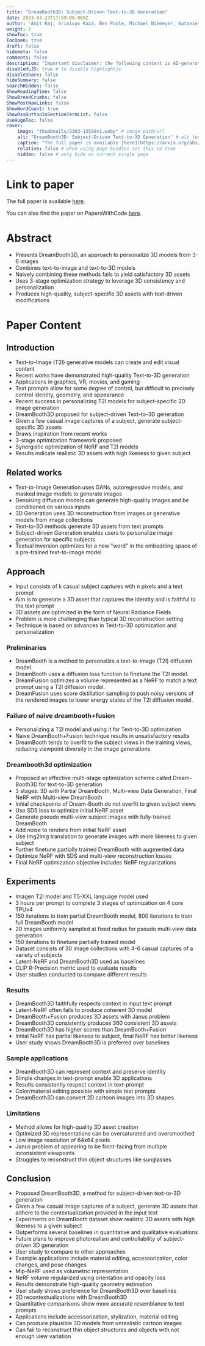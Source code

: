 ```yaml
---
title: "DreamBooth3D: Subject-Driven Text-to-3D Generation"
date: 2023-03-23T17:59:00.000Z
author: "Amit Raj, Srinivas Kaza, Ben Poole, Michael Niemeyer, Nataniel Ruiz and 7 others"
weight: 2
showToc: true
TocOpen: true
draft: false
hidemeta: false
comments: false
description: "Important disclaimer: the following content is AI-generated, please make sure to fact check the presented information by reading the full paper."
disableHLJS: true # to disable highlightjs
disableShare: false
hideSummary: false
searchHidden: false
ShowReadingTime: false
ShowBreadCrumbs: false
ShowPostNavLinks: false
ShowWordCount: true
ShowRssButtonInSectionTermList: false
UseHugoToc: false
cover:
    image: "thumbnails/2303-13508v1.webp" # image path/url
    alt: "DreamBooth3D: Subject-Driven Text-to-3D Generation" # alt text
    caption: "The full paper is available [here](https://arxiv.org/abs/2303.13508)." # display caption under cover
    relative: false # when using page bundles set this to true
    hidden: false # only hide on current single page
---
```


# Link to paper
The full paper is available [here](https://arxiv.org/abs/2303.13508).

You can also find the paper on PapersWithCode [here](https://paperswithcode.com/paper/dreambooth3d-subject-driven-text-to-3d).

# Abstract
- Presents DreamBooth3D, an approach to personalize 3D models from 3-6 images
- Combines text-to-image and text-to-3D models
- Naively combining these methods fails to yield satisfactory 3D assets
- Uses 3-stage optimization strategy to leverage 3D consistency and personalization
- Produces high-quality, subject-specific 3D assets with text-driven modifications

# Paper Content

## Introduction
- Text-to-Image (T2I) generative models can create and edit visual content
- Recent works have demonstrated high-quality Text-to-3D generation
- Applications in graphics, VR, movies, and gaming
- Text prompts allow for some degree of control, but difficult to precisely control identity, geometry, and appearance
- Recent success in personalizing T2I models for subject-specific 2D image generation
- DreamBooth3D proposed for subject-driven Text-to-3D generation
- Given a few casual image captures of a subject, generate subject-specific 3D assets
- Draws inspiration from recent works
- 3-stage optimization framework proposed
- Synergistic optimization of NeRF and T2I models
- Results indicate realistic 3D assets with high likeness to given subject

## Related works
- Text-to-Image Generation uses GANs, autoregressive models, and masked image models to generate images
- Denoising diffusion models can generate high-quality images and be conditioned on various inputs
- 3D Generation uses 3D reconstruction from images or generative models from image collections
- Text-to-3D methods generate 3D assets from text prompts
- Subject-driven Generation enables users to personalize image generation for specific subjects
- Textual Inversion optimizes for a new "word" in the embedding space of a pre-trained text-to-image model

## Approach
- Input consists of k casual subject captures with n pixels and a text prompt
- Aim is to generate a 3D asset that captures the identity and is faithful to the text prompt
- 3D assets are optimized in the form of Neural Radiance Fields
- Problem is more challenging than typical 3D reconstruction setting
- Technique is based on advances in Text-to-3D optimization and personalization

### Preliminaries
- DreamBooth is a method to personalize a text-to-image (T2I) diffusion model.
- DreamBooth uses a diffusion loss function to finetune the T2I model.
- DreamFusion optimizes a volume represented as a NeRF to match a text prompt using a T2I diffusion model.
- DreamFusion uses score distillation sampling to push noisy versions of the rendered images to lower energy states of the T2I diffusion model.

### Failure of naive dreambooth+fusion
- Personalizing a T2I model and using it for Text-to-3D optimization
- Naive DreamBooth+Fusion technique results in unsatisfactory results
- DreamBooth tends to overfit to the subject views in the training views, reducing viewpoint diversity in the image generations

### Dreambooth3d optimization
- Proposed an effective multi-stage optimization scheme called Dream-Booth3D for text-to-3D generation
- 3 stages: 3D with Partial DreamBooth, Multi-view Data Generation, Final NeRF with Multi-view DreamBooth
- Initial checkpoints of Dream-Booth do not overfit to given subject views
- Use SDS loss to optimize initial NeRF asset
- Generate pseudo multi-view subject images with fully-trained DreamBooth
- Add noise to renders from initial NeRF asset
- Use Img2Img translation to generate images with more likeness to given subject
- Further finetune partially trained DreamBooth with augmented data
- Optimize NeRF with SDS and multi-view reconstruction losses
- Final NeRF optimization objective includes NeRF regularizations

## Experiments
- Imagen T2I model and T5-XXL language model used
- 3 hours per prompt to complete 3 stages of optimization on 4 core TPUv4
- 150 iterations to train partial DreamBooth model, 800 iterations to train full DreamBooth model
- 20 images uniformly sampled at fixed radius for pseudo multi-view data generation
- 150 iterations to finetune partially trained model
- Dataset consists of 30 image collections with 4-6 casual captures of a variety of subjects
- Latent-NeRF and DreamBooth3D used as baselines
- CLIP R-Precision metric used to evaluate results
- User studies conducted to compare different results

### Results
- DreamBooth3D faithfully respects context in input text prompt
- Latent-NeRF often fails to produce coherent 3D model
- DreamBooth+Fusion produces 3D assets with Janus problem
- DreamBooth3D consistently produces 360 consistent 3D assets
- DreamBooth3D has higher scores than DreamBooth+Fusion
- Initial NeRF has partial likeness to subject, final NeRF has better likeness
- User study shows DreamBooth3D is preferred over baselines

### Sample applications
- DreamBooth3D can represent context and preserve identity
- Simple changes in text-prompt enable 3D applications
- Results consistently respect context in text-prompt
- Color/material editing possible with simple text prompts
- DreamBooth3D can convert 2D cartoon images into 3D shapes

### Limitations
- Method allows for high-quality 3D asset creation
- Optimized 3D representations can be oversaturated and oversmoothed
- Low image resolution of 64x64 pixels
- Janus problem of appearing to be front-facing from multiple inconsistent viewpoints
- Struggles to reconstruct thin object structures like sunglasses

## Conclusion
- Proposed DreamBooth3D, a method for subject-driven text-to-3D generation
- Given a few casual image captures of a subject, generate 3D assets that adhere to the contextualization provided in the input text
- Experiments on DreamBooth dataset show realistic 3D assets with high likeness to a given subject
- Outperforms several baselines in quantitative and qualitative evaluations
- Future plans to improve photorealism and controllability of subject-driven 3D generation
- User study to compare to other approaches
- Example applications include material editing, accessorization, color changes, and pose changes
- Mip-NeRF used as volumetric representation
- NeRF volume regularized using orientation and opacity loss
- Results demonstrate high-quality geometry estimation
- User study shows preference for DreamBooth3D over baselines
- 3D recontextualizations with DreamBooth3D
- Quantitative comparisons show more accurate resemblance to text prompts
- Applications include accessorization, stylization, material editing
- Can produce plausible 3D models from unrealistic cartoon images
- Can fail to reconstruct thin object structures and objects with not enough view variation
